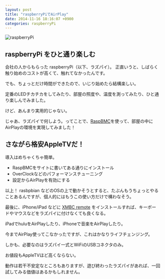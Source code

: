 ```yaml
---
layout: post
title: "raspberryPiでAirPlay"
date: 2014-11-16 18:16:07 +0900
categories: raspberryPi
---
```


![raspberryPi](https://skim.milk200.cc/20141116_raspberrypi/raspberryPi.jpg)

## raspberryPi をひと通り楽しむ

会社の人からもらった raspberryPi（以下、ラズパイ）。
正直いうと、しばらく触り始めのコストが高くて、触れてなかったんです。

でも、ちょっとだけ時間ができたので、いじり始めたら結構楽しい。

定番のLEDチカチカをしてみたり、部屋の照度や、温度を測ってみたり、ひと通り楽しんでみました。

けど、あんまり実用的じゃない。

じゃあ、ラズパイで何しよう。ってことで、[RaspBMC](http://www.raspbmc.com/)を使って、部屋の中にAirPlayの環境を実現してみました！

<!-- more -->


## さながら格安AppleTVだ！

導入はめちゃくちゃ簡単。

- RaspBMCをサイトに書いてある通りにインストール
- OverClockなどのパフォーマンスチューニング
- 設定からAirPlayを有効にする

以上！ rasbpbian などのOSの上で動かそうとすると、たぶんもうちょっとやることあるんですが、個人的にはもうこの使い方だけで構わなそう。

最後に、iPhone/iPad などに [XMBC remote](https://itunes.apple.com/us/app/unofficial-official-xbmc-remote/id520480364) をインストールすれば、キーボードやマウスなどをラズパイに付けなくても良くなる。

iPadでhuluをAirPlayしたり、iPhoneで音楽をAirPlayしたり。

今までAirPlay使ってこなかったですが、これはかなりライフチェンジング。

しかも、必要なのはラズパイ一式とWiFiのUSBコネクタのみ。

お値段もAppleTVほど高くならない。

動作は若干不安定なところもありますが、遊び終わったラズパイがあれば、一回試してみる価値はあるかもしれません。
